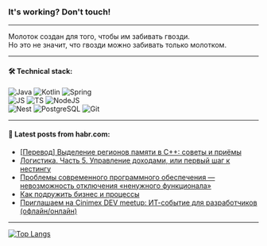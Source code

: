 ### It's working? Don't touch!

---
Молоток создан для того, чтобы им забивать гвозди. <br>
Но это не значит, что гвозди можно забивать только молотком.

---

#### 🛠️ Technical stack:

![Java](https://img.shields.io/badge/Java-informational?logo=Oracle&style=flat&logoColor=white&color=FF4500)
![Kotlin](https://img.shields.io/badge/Kotlin-informational?logo=Kotlin&style=flat&logoColor=white&color=774D97)
![Spring](https://img.shields.io/badge/SpringBoot-informational?logo=SpringBoot&style=flat&logoColor=white&color=6DB33F) <br>
![JS](https://img.shields.io/badge/JS-informational?logo=javaScript&style=flat&logoColor=black&color=F7Df1E)
![TS](https://img.shields.io/badge/TypeScript-informational?logo=typeScript&style=flat&logoColor=black&color=0667A8)
![NodeJS](https://img.shields.io/badge/NodeJS-informational?logo=node.js&style=flat&logoColor=white&color=70A760) <br>
![Nest](https://img.shields.io/badge/NestJS-informational?logo=NestJS&style=flat&logoColor=white&color=E0234E)
![PostgreSQL](https://img.shields.io/badge/PostgreSQL-informational?logo=PostgreSQL&style=flat&logoColor=white&color=DAA520)
![Git](https://img.shields.io/badge/Git-informational?logo=git&style=flat&logoColor=white&color=778899)

___

#### 💬 Latest posts from habr.com:

<!-- BLOG-POST-LIST:START -->
- [[Перевод] Выделение регионов памяти в C++: советы и приёмы](https://habr.com/ru/articles/765420/?utm_source=habrahabr&utm_medium=rss&utm_campaign=765420)
- [Логистика. Часть 5. Управление доходами, или первый шаг к нестингу](https://habr.com/ru/articles/765392/?utm_source=habrahabr&utm_medium=rss&utm_campaign=765392)
- [Проблемы современного программного обеспечения — невозможность отключения «ненужного функционала»](https://habr.com/ru/articles/765384/?utm_source=habrahabr&utm_medium=rss&utm_campaign=765384)
- [Как подружить бизнес и процессы](https://habr.com/ru/companies/tinkoff/articles/765382/?utm_source=habrahabr&utm_medium=rss&utm_campaign=765382)
- [Приглашаем на Cinimex DEV meetup: ИТ-событие для разработчиков &lpar;офлайн/онлайн&rpar;](https://habr.com/ru/companies/cinimex/articles/765330/?utm_source=habrahabr&utm_medium=rss&utm_campaign=765330)
<!-- BLOG-POST-LIST:END -->

---
[![Top Langs](https://github-readme-stats-git-master-advtsetting-gmailcom.vercel.app/api/top-langs/?username=zloylis&langs_count=10&hide_title=false&title_color=e6edf3&size_weight=0.5&count_weight=0.5&layout=compact&hide_border=true&theme=dracula)](https://github.com/zloylis)

<!-- ![GitHub stats](https://github-readme-stats-git-master-advtsetting-gmailcom.vercel.app/api?username=zloylis&show_icons=true&hide_border=true&theme=dracula&hide_title=true&include_all_commits=true&count_private=true&hide=contribs&hide_rank=true) -->
